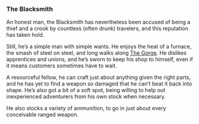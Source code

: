 ### The Blacksmith
An honest man, the Blacksmith has nevertheless been accused of being a thief and a crook by countless (often drunk)
  travelers, and this reputation has taken hold.

Still, he’s a simple man with simple wants. He enjoys the heat of a furnace, the smash of steel on steel, and long
  walks along [The Gorge](../gorge/index.md). He dislikes apprentices and unions, and he’s sworn to keep his shop to himself, even if it
  means customers sometimes have to wait.

A resourceful fellow, he can craft just about anything given the right parts, and he has yet to find a weapon so
  damaged that he can’t beat it back into shape. He’s also got a bit of a soft spot, being willing to help out
  inexperienced adventurers from his own stock when necessary.

He also stocks a variety of ammunition, to go in just about every conceivable ranged weapon.


